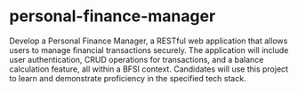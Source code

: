 # personal-finance-manager
Develop a Personal Finance Manager, a RESTful web application that allows users to manage financial transactions securely. The application will include user authentication, CRUD operations for transactions, and a balance calculation feature, all within a BFSI context. Candidates will use this project to learn and demonstrate proficiency in the specified tech stack.
